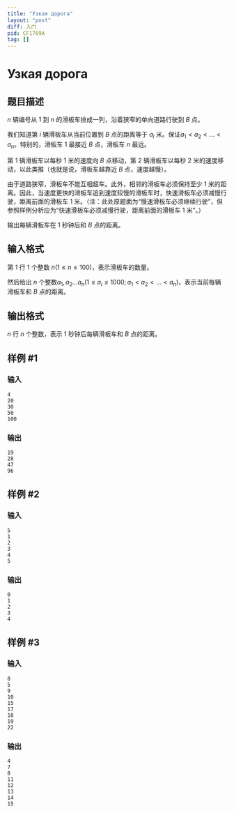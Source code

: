```yaml
---
title: "Узкая дорога"
layout: "post"
diff: 入门
pid: CF1769A
tag: []
---
```


# Узкая дорога

## 题目描述

$n$ 辆编号从 $1$ 到 $n$ 的滑板车排成一列，沿着狭窄的单向道路行驶到 $B$ 点。

我们知道第 $i$ 辆滑板车从当前位置到 $B$ 点的距离等于 $a_i$ 米。保证$a_1<a_2<\ldots<a_n$。特别的，滑板车 $1$ 最接近 $B$ 点，滑板车 $n$ 最远。

第 $1$ 辆滑板车以每秒 $1$ 米的速度向 $B$ 点移动，第 $2$ 辆滑板车以每秒 $2$ 米的速度移动，以此类推（也就是说，滑板车越靠近 $B$ 点，速度越慢）。

由于道路狭窄，滑板车不能互相超车。此外，相邻的滑板车必须保持至少 $1$ 米的距离。因此，当速度更快的滑板车追到速度较慢的滑板车时，快速滑板车必须减慢行驶，距离前面的滑板车 $1$ 米。（注：此处原题面为“慢速滑板车必须继续行驶”，但参照样例分析应为“快速滑板车必须减慢行驶，距离前面的滑板车 $1$ 米”。）

输出每辆滑板车在 $1$ 秒钟后和 $B$ 点的距离。

## 输入格式

第 $1$ 行 $1$ 个整数 $n(1 \le n \le 100)$，表示滑板车的数量。

然后给出 $n$ 个整数$a_1,a_2 \ldots a_n(1 \le a_i \le 1000;a_1<a_2<\ldots<a_n)$，表示当前每辆滑板车和 $B$ 点的距离。

## 输出格式

$n$ 行 $n$ 个整数，表示 $1$ 秒钟后每辆滑板车和 $B$ 点的距离。

## 样例 #1

### 输入

```
4
20
30
50
100
```

### 输出

```
19
28
47
96
```

## 样例 #2

### 输入

```
5
1
2
3
4
5
```

### 输出

```
0
1
2
3
4
```

## 样例 #3

### 输入

```
8
5
9
10
15
17
18
19
22
```

### 输出

```
4
7
8
11
12
13
14
15
```


